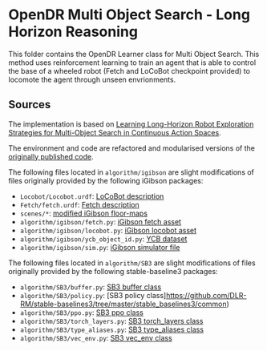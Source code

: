 # OpenDR Multi Object Search - Long Horizon Reasoning

This folder contains the OpenDR Learner class for Multi Object Search. This method uses reinforcement learning to train an agent that is able to control the base of a wheeled robot (Fetch and LoCoBot checkpoint provided) to locomote the agent through unseen envrionments.

## Sources

The implementation is based on [Learning Long-Horizon Robot Exploration Strategies for Multi-Object Search in Continuous Action Spaces](https://opendr.eu/wp-content/uploads/2022/07/Learning-Long-Horizon-Robot-Exploration-Strategies-for-Multi-Object-Search-in-Continuous-Action-Spaces.pdf).

The environment and code are refactored and modularised versions of the [originally published code](https://github.com/robot-learning-freiburg/Multi-Object-Search).

The following files located in `algorithm/igibson` are slight modifications of files originally provided by the following iGibson packages:
- `Locobot/Locobot.urdf`: [LoCoBot description](http://www.locobot.org/)
- `Fetch/fetch.urdf`: [Fetch description](https://fetchrobotics.com/fetch-mobile-manipulator/)
- `scenes/*`: [modified iGibson floor-maps](https://stanfordvl.github.io/iGibson/scenes.html?highlight=floor%20map)
- `algorithm/igibson/fetch.py`: [iGibson fetch asset](https://stanfordvl.github.io/iGibson/assets.html?highlight=fetch)
- `algorithm/igibson/locobot.py`: [iGibson locobot asset](https://stanfordvl.github.io/iGibson/assets.html?highlight=locobot)
- `algorithm/igibson/ycb_object_id.py`: [YCB dataset](https://stanfordvl.github.io/iGibson/assets.html?highlight=ycb)
- `algorithm/igibson/sim.py`: [iGibson simulator file](https://github.com/StanfordVL/iGibson/blob/master/igibson/simulator.py)


The following files located in `algorithm/SB3` are slight modifications of files originally provided by the following stable-baseline3 packages:
- `algorithm/SB3/buffer.py`: [SB3 buffer class](https://github.com/DLR-RM/stable-baselines3/tree/master/stable_baselines3/common)
- `algorithm/SB3/policy.py`: [SB3 policy class]https://github.com/DLR-RM/stable-baselines3/tree/master/stable_baselines3/common)
- `algorithm/SB3/ppo.py`: [SB3 ppo class](https://github.com/DLR-RM/stable-baselines3/tree/master/stable_baselines3/common)
- `algorithm/SB3/torch_layers.py`: [SB3 torch_layers class](https://github.com/DLR-RM/stable-baselines3/tree/master/stable_baselines3/common)
- `algorithm/SB3/type_aliases.py`: [SB3 type_aliases class](https://github.com/DLR-RM/stable-baselines3/tree/master/stable_baselines3/common)
- `algorithm/SB3/vec_env.py`: [SB3 vec_env class](https://github.com/DLR-RM/stable-baselines3/tree/master/stable_baselines3/common)
